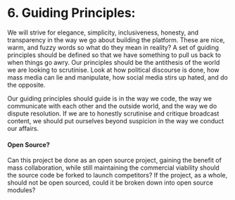 # 6. Guiding Principles:
We will strive for elegance, simplicity, inclusiveness, honesty, and transparency in the way we go about building the platform. These are nice, warm, and fuzzy words so what do they mean in reality? A set of guiding principles should be defined so that we have something to pull us back to when things go awry. Our principles should be the antithesis of the world we are looking to scrutinise. Look at how political discourse is done, how mass media can lie and manipulate, how social media stirs up hated, and do the opposite.

Our guiding principles should guide is in the way we code, the way we communicate with each other and the outside world, and the way we do dispute resolution. If we are to honestly scrutinise and critique broadcast content, we should put ourselves beyond suspicion in the way we conduct our affairs.

#### Open Source? 
Can this project be done as an open source project, gaining the benefit of mass collaboration, while still maintaining the commercial viability should the source code be forked to launch competitors? If the project, as a whole, should not be open sourced, could it be broken down into open source modules?
